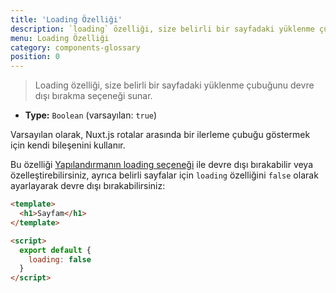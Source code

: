 ```yaml
---
title: 'Loading Özelliği'
description: `loading` özelliği, size belirli bir sayfadaki yüklenme çubuğunu devre dışı bırakma seçeneği sunar.
menu: Loading Özelliği
category: components-glossary
position: 0
---
```


> Loading özelliği, size belirli bir sayfadaki yüklenme çubuğunu devre dışı bırakma seçeneği sunar.

- **Type:** `Boolean` (varsayılan: `true`)

Varsayılan olarak, Nuxt.js rotalar arasında bir ilerleme çubuğu göstermek için kendi bileşenini kullanır.

Bu özelliği [Yapılandırmanın loading seçeneği](/docs/2.x/configuration-glossary/configuration-loading) ile devre dışı bırakabilir veya özelleştirebilirsiniz, ayrıca belirli sayfalar için `loading` özelliğini `false` olarak ayarlayarak devre dışı bırakabilirsiniz:

```html
<template>
  <h1>Sayfam</h1>
</template>

<script>
  export default {
    loading: false
  }
</script>
```
